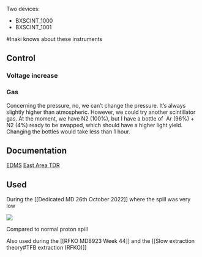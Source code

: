 
Two devices:
* BXSCINT_1000
* BXSCINT_1001

#Inaki knows about these instruments

## Control

### Voltage increase

### Gas
Concerning the pressure, no, we can’t change the pressure. It’s always slightly higher than atmospheric.
However, we could try another scintillator gas. At the moment, we have N2 (100%), but I have a bottle of  Ar (96%) + N2 (4%) ready to be swapped, which should have a higher light yield. Changing the bottles would take less than 1 hour.


## Documentation

[EDMS](https://edms.cern.ch/ui/#!master/navigator/project?P:100567331:100567331:subDocs)
[East Area TDR](https://edms.cern.ch/ui/file/2664547/1/EAR_TDRV01.ch3.5.V01_docx_cpdf.pdf)

## Used

During the [[Dedicated MD 26th October 2022]] where the spill was very low

![](file:///C:/Users/ELIOTT~1/AppData/Local/Temp/msohtmlclip1/01/clip_image002.gif)

Compared to normal proton spill

Also used during the [[RFKO MD8923 Week 44]] and the [[Slow extraction theory#TFB extraction (RFKO)]]
